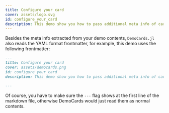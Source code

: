 ```yaml
---
title: Configure your card
cover: assets/logo.svg
id: configure_your_card
description: This demo show you how to pass additional meta info of card to DemoCards.jl
---
```


Besides the meta info extracted from your demo contents, `DemoCards.jl` also
reads the YAML format frontmatter, for example, this demo uses the following
frontmatter:

```markdown
---
title: Configure your card
cover: assets/democards.png
id: configure_your_card
description: This demo show you how to pass additional meta info of card to DemoCards.jl

---
```

Of course, you have to make sure the `---` flag shows at the first line of the markdown file,
otherwise DemoCards would just read them as normal contents.
